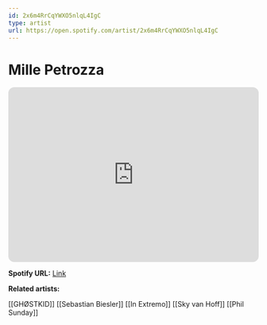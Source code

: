 ```yaml
---
id: 2x6m4RrCqYWXO5nlqL4IgC
type: artist
url: https://open.spotify.com/artist/2x6m4RrCqYWXO5nlqL4IgC
---
```

# Mille Petrozza

<iframe style="border-radius:12px" src="https://open.spotify.com/embed/artist/2x6m4RrCqYWXO5nlqL4IgC" width="100%" height="352" frameBorder="0" allowfullscreen="" allow="autoplay; clipboard-write; encrypted-media; fullscreen; picture-in-picture" loading="lazy"></iframe>

**Spotify URL:** [Link](https://open.spotify.com/artist/2x6m4RrCqYWXO5nlqL4IgC)

**Related artists:**

[[GHØSTKID]]
[[Sebastian Biesler]]
[[In Extremo]]
[[Sky van Hoff]]
[[Phil Sunday]]
